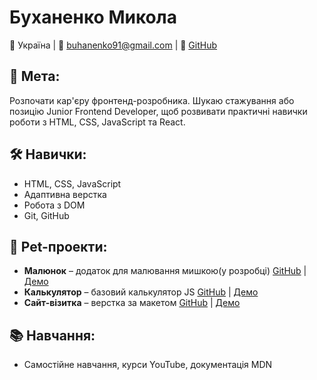 # Буханенко Микола
📍 Україна | 📧 buhanenko91@gmail.com | 🔗 [GitHub](https://github.com/nicholas-maker)

## 💼 Мета:
Розпочати кар'єру фронтенд-розробника. Шукаю стажування або позицію Junior Frontend Developer, щоб розвивати практичні навички роботи з HTML, CSS, JavaScript та React.

## 🛠 Навички:
- HTML, CSS, JavaScript
- Адаптивна верстка
- Робота з DOM
- Git, GitHub

## 📁 Pet-проекти:
- **Малюнок** – додаток для малювання мишкою(у розробці) [GitHub](https://github.com/nicholas-maker/Drawing-App/tree/main) | [Демо](https://nicholas-maker.github.io/Drawing-App/)
- **Калькулятор** – базовий калькулятор JS [GitHub](https://github.com/nicholas-maker/Calculator-App) | [Демо](https://nicholas-maker.github.io/Calculator-App/)
- **Сайт-візитка** – верстка за макетом [GitHub](https://github.com/nicholas-maker/Website-Layout) | [Демо](http://nicholas-maker.github.io/Website-Layout/)

## 📚 Навчання:
- Самостійне навчання, курси YouTube, документація MDN
